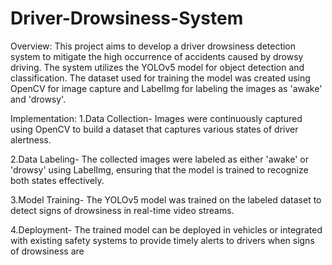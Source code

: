 # Driver-Drowsiness-System
Overview:
This project aims to develop a driver drowsiness detection system to mitigate the high occurrence of accidents caused by drowsy driving. The system utilizes the YOLOv5 model for object detection and classification. The dataset used for training the model was created using OpenCV for image capture and LabelImg for labeling the images as 'awake' and 'drowsy'.

Implementation:
1.Data Collection- Images were continuously captured using OpenCV to build a dataset that captures various states of driver alertness.

2.Data Labeling- The collected images were labeled as either 'awake' or 'drowsy' using LabelImg, ensuring that the model is trained to recognize both states effectively.

3.Model Training- The YOLOv5 model was trained on the labeled dataset to detect signs of drowsiness in real-time video streams.

4.Deployment- The trained model can be deployed in vehicles or integrated with existing safety systems to provide timely alerts to drivers when signs of drowsiness are
